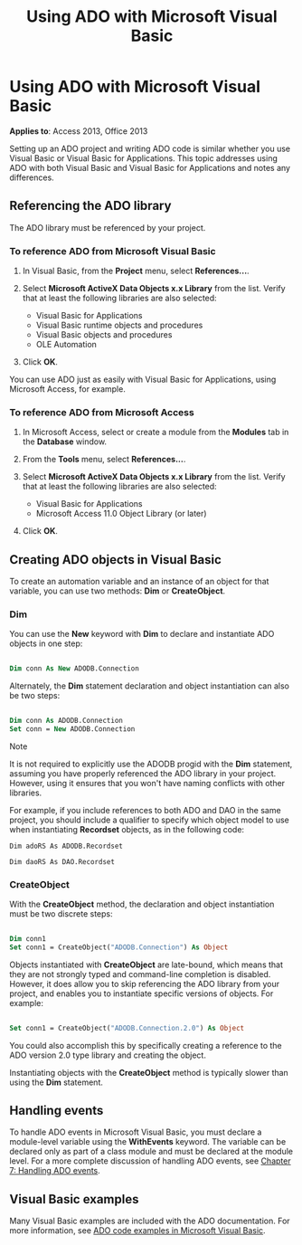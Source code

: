 ﻿---
title: Using ADO with Microsoft Visual Basic
TOCTitle: Using ADO with Microsoft Visual Basic
ms:assetid: 5e0fb2ec-42aa-e181-386f-099607ac7400
ms:mtpsurl: https://msdn.microsoft.com/library/JJ249338(v=office.15)
ms:contentKeyID: 48545130
ms.date: 09/18/2015
mtps_version: v=office.15
---

# Using ADO with Microsoft Visual Basic

**Applies to**: Access 2013, Office 2013

Setting up an ADO project and writing ADO code is similar whether you use Visual Basic or Visual Basic for Applications. This topic addresses using ADO with both Visual Basic and Visual Basic for Applications and notes any differences.

## Referencing the ADO library

The ADO library must be referenced by your project.

### To reference ADO from Microsoft Visual Basic

1. In Visual Basic, from the **Project** menu, select **References...**.

2. Select **Microsoft ActiveX Data Objects x.x Library** from the list. Verify that at least the following libraries are also selected:
   
   - Visual Basic for Applications
   - Visual Basic runtime objects and procedures
   - Visual Basic objects and procedures
   - OLE Automation

3. Click **OK**.

You can use ADO just as easily with Visual Basic for Applications, using Microsoft Access, for example.

### To reference ADO from Microsoft Access

1. In Microsoft Access, select or create a module from the **Modules** tab in the **Database** window.

2. From the **Tools** menu, select **References...**.

3. Select **Microsoft ActiveX Data Objects x.x Library** from the list. Verify that at least the following libraries are also selected:
    
   - Visual Basic for Applications
   - Microsoft Access 11.0 Object Library (or later)

4. Click **OK**.

## Creating ADO objects in Visual Basic

To create an automation variable and an instance of an object for that variable, you can use two methods: **Dim** or **CreateObject**.

### Dim

You can use the **New** keyword with **Dim** to declare and instantiate ADO objects in one step:

```vb 
 
Dim conn As New ADODB.Connection 
```

Alternately, the **Dim** statement declaration and object instantiation can also be two steps:

```vb 
 
Dim conn As ADODB.Connection 
Set conn = New ADODB.Connection 
```

> [!NOTE]
> It is not required to explicitly use the ADODB progid with the **Dim** statement, assuming you have properly referenced the ADO library in your project. However, using it ensures that you won't have naming conflicts with other libraries.
> 
> For example, if you include references to both ADO and DAO in the same project, you should include a qualifier to specify which object model to use when instantiating **Recordset** objects, as in the following code:  
> 
> `Dim adoRS As ADODB.Recordset`  
>   
> `Dim daoRS As DAO.Recordset`

### CreateObject

With the **CreateObject** method, the declaration and object instantiation must be two discrete steps:

```vb 
 
Dim conn1 
Set conn1 = CreateObject("ADODB.Connection") As Object 
```

Objects instantiated with **CreateObject** are late-bound, which means that they are not strongly typed and command-line completion is disabled. However, it does allow you to skip referencing the ADO library from your project, and enables you to instantiate specific versions of objects. For example:

```vb 
 
Set conn1 = CreateObject("ADODB.Connection.2.0") As Object 
```

You could also accomplish this by specifically creating a reference to the ADO version 2.0 type library and creating the object.

Instantiating objects with the **CreateObject** method is typically slower than using the **Dim** statement.

## Handling events

To handle ADO events in Microsoft Visual Basic, you must declare a module-level variable using the **WithEvents** keyword. The variable can be declared only as part of a class module and must be declared at the module level. For a more complete discussion of handling ADO events, see [Chapter 7: Handling ADO events](chapter-7-handling-ado-events.md).

## Visual Basic examples

Many Visual Basic examples are included with the ADO documentation. For more information, see [ADO code examples in Microsoft Visual Basic](ado-code-examples-in-microsoft-visual-basic.md).

